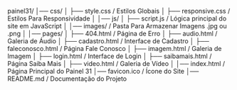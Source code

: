 painel31/
│── css/
│   ├── style.css           / Estilos Globais
│   ├── responsive.css      / Estilos Para Responsividade
│
│── js/
│   ├── script.js           / Lógica principal do site em JavaScript
│
│── images/                 / Pasta Para Armazenar Imagens .jpg ou .png
│
│── pages/
│   ├── 404.html            / Página de Erro
│   ├── audio.html          / Galeria de Áudio
│   ├── cadastro.html       / Interface de Cadastro
│   ├── faleconosco.html    / Página Fale Conosco
│   ├── imagem.html         / Galeria de Imagem
│   ├── login.html          / Interface de Login
│   ├── saibamais.html      / Página Saiba Mais
│   ├── video.html          / Galeria de Vídeo
│
│── index.html              / Página Principal do Painel 31
│── favicon.ico             / Ícone do Site
│── README.md               / Documentação do Projeto